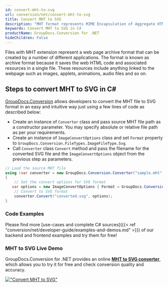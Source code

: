 ```yaml
---
id: convert-mht-to-svg
url: conversion/net/convert-mht-to-svg
title: Convert MHT to SVG
description: "MHT format represents MIME Encapsulation of Aggregate HTML with .mht extension. Learn how to convert MHT to SVG file programmatically in C# language using GroupDocs.Conversion for .NET library."
keywords: Convert MHT to SVG in C#
productName: GroupDocs.Conversion for .NET
hideChildren: False
---
```


Files with MHT extension represent a web page archive format that can be created by a number of different applications. The format is known as archive format because it saves the web HTML code and associated resources in a single file. These resources include anything linked to the webpage such as images, applets, animations, audio files and so on.

## Steps to convert MHT to SVG in C#

[GroupDocs.Conversion](https://products.groupdocs.com/conversion/net) allows developers to convert the MHT file to SVG format in an easy and intuitive way just using a few lines of code as described below:

* Create an instance of `Converter` class and pass source MHT file path as a constructor parameter. You may specify absolute or relative file path as per your requirements. 
* Create an instance of `ImageConvertOptions` class and set `Format` property to `GroupDocs.Conversion.FileTypes.ImageFileType.Svg`.
* Call `Converter` class `Convert` method and pass the filename for the converted SVG file and the `ImageConvertOptions` object from the previous step as parameters.

```csharp
// Load the source MHT file
using (var converter = new GroupDocs.Conversion.Converter("sample.mht"))
{
    // Set the convert options for SVG format
   var options = new ImageConvertOptions { Format = GroupDocs.Conversion.FileTypes.ImageFileType.Svg };
    // Convert to SVG format
    converter.Convert("converted.svg", options);
}
```

### Code Examples

Please find more [use-cases and complete C# sources]({{< ref "conversion/net/developer-guide/examples-and-demos.md" >}}) of our backend and frontend examples and try them for free!

### MHT to SVG Live Demo

GroupDocs.Conversion for .NET provides an online [**MHT to SVG converter**](https://products.groupdocs.app/conversion/mht-to-svg), which allows you to try it for free and check conversion quality and accuracy.

[!["Convert MHT to SVG"](conversion/net/images/convert-to-svg/convert-mht-to-svg.png)](https://products.groupdocs.app/conversion/mht-to-svg)